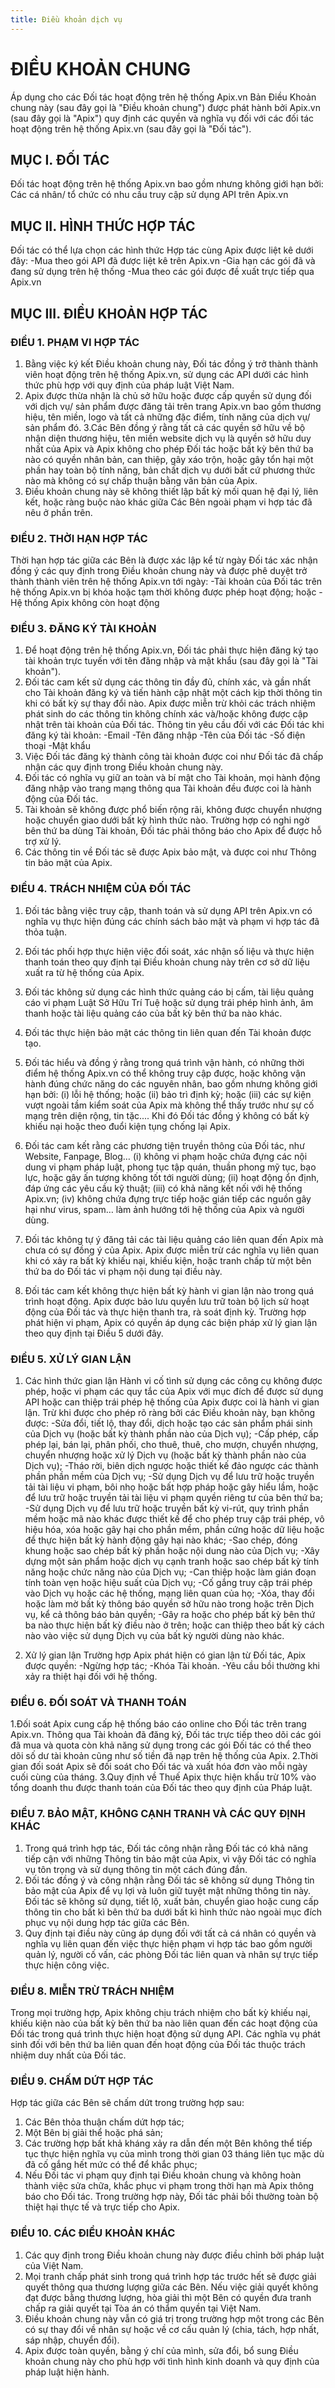 ```yaml
---
title: Điều khoản dịch vụ
---
```


# ĐIỀU KHOẢN CHUNG

Áp dụng cho các Đối tác hoạt động trên hệ thống Apix.vn
Bản Điều Khoản chung này (sau đây gọi là "Điều khoản chung") được phát hành bởi Apix.vn (sau đây gọi là "Apix") quy định các quyền và nghĩa vụ đối với các đối tác hoạt động trên hệ thống Apix.vn (sau đây gọi là "Đối tác").

## MỤC I. ĐỐI TÁC

Đối tác hoạt động trên hệ thống Apix.vn bao gồm nhưng không giới hạn bởi: Các cá nhân/ tổ chức có nhu cầu truy cập sử dụng API trên Apix.vn

## MỤC II. HÌNH THỨC HỢP TÁC

Đối tác có thể lựa chọn các hình thức Hợp tác cùng Apix được liệt kê dưới đây:
-Mua theo gói API đã được liệt kê trên Apix.vn
-Gia hạn các gói đã và đang sử dụng trên hệ thống
-Mua theo các gói được đề xuất trực tiếp qua Apix.vn

## MỤC III. ĐIỀU KHOẢN HỢP TÁC

### ĐIỀU 1. PHẠM VI HỢP TÁC

1. Bằng việc ký kết Điều khoản chung này, Đối tác đồng ý trở thành thành viên hoạt động trên hệ thống Apix.vn, sử dụng các API dưới các hình thức phù hợp với quy định của pháp luật Việt Nam.
2. Apix được thừa nhận là chủ sở hữu hoặc được cấp quyền sử dụng đối với dịch vụ/ sản phẩm được đăng tải trên trang Apix.vn bao gồm thương hiệu, tên miền, logo và tất cả những đặc điểm, tính năng của dịch vụ/ sản phẩm đó.
   3.Các Bên đồng ý rằng tất cả các quyền sở hữu về bộ nhận diện thương hiệu, tên miền website dịch vụ là quyền sở hữu duy nhất của Apix và Apix không cho phép Đối tác hoặc bất kỳ bên thứ ba nào có quyền nhân bản, can thiệp, gây xáo trộn, hoặc gây tổn hại một phần hay toàn bộ tính năng, bản chất dịch vụ dưới bất cứ phương thức nào mà không có sự chấp thuận bằng văn bản của Apix.
3. Điều khoản chung này sẽ không thiết lập bất kỳ mối quan hệ đại lý, liên kết, hoặc ràng buộc nào khác giữa Các Bên ngoài phạm vi hợp tác đã nêu ở phần trên.

### ĐIỀU 2. THỜI HẠN HỢP TÁC

Thời hạn hợp tác giữa các Bên là được xác lập kể từ ngày Đối tác xác nhận đồng ý các quy định trong Điều khoản chung này và được phê duyệt trở thành thành viên trên hệ thống Apix.vn tới ngày:
-Tài khoản của Đối tác trên hệ thống Apix.vn bị khóa hoặc tạm thời không được phép hoạt động; hoặc
-Hệ thống Apix không còn hoạt động

### ĐIỀU 3. ĐĂNG KÝ TÀI KHOẢN

1. Để hoạt động trên hệ thống Apix.vn, Đối tác phải thực hiện đăng ký tạo tài khoản trực tuyến với tên đăng nhập và mật khẩu (sau đây gọi là "Tài khoản").
2. Đối tác cam kết sử dụng các thông tin đầy đủ, chính xác, và gần nhất cho Tài khoản đăng ký và tiến hành cập nhật một cách kịp thời thông tin khi có bất kỳ sự thay đổi nào. Apix được miễn trừ khỏi các trách nhiệm phát sinh do các thông tin không chính xác và/hoặc không được cập nhật trên tài khoản của Đối tác.
   Thông tin yêu cầu đối với các Đối tác khi đăng ký tài khoản:
   -Email
   -Tên đăng nhập
   -Tên của Đối tác
   -Số điện thoại
   -Mật khẩu
3. Việc Đối tác đăng ký thành công tài khoản được coi như Đối tác đã chấp nhận các quy định trong Điều khoản chung này.
4. Đối tác có nghĩa vụ giữ an toàn và bí mật cho Tài khoản, mọi hành động đăng nhập vào trang mạng thông qua Tài khoản đều được coi là hành động của Đối tác.
5. Tài khoản sẽ không được phổ biến rộng rãi, không được chuyển nhượng hoặc chuyển giao dưới bất kỳ hình thức nào. Trường hợp có nghi ngờ bên thứ ba dùng Tài khoản, Đối tác phải thông báo cho Apix để được hỗ trợ xử lý.
6. Các thông tin về Đối tác sẽ được Apix bảo mật, và được coi như Thông tin bảo mật của Apix.

### ĐIỀU 4. TRÁCH NHIỆM CỦA ĐỐI TÁC

1. Đối tác bằng việc truy cập, thanh toán và sử dụng API trên Apix.vn có nghĩa vụ thực hiện đúng các chính sách bảo mật và phạm vi hợp tác đã thỏa tuận.
2. Đối tác phối hợp thực hiện việc đối soát, xác nhận số liệu và thực hiện thanh toán theo quy định tại Điều khoản chung này trên cơ sở dữ liệu xuất ra từ hệ thống của Apix.
3. Đối tác không sử dụng các hình thức quảng cáo bị cấm, tài liệu quảng cáo vi phạm Luật Sở Hữu Trí Tuệ hoặc sử dụng trái phép hình ảnh, âm thanh hoặc tài liệu quảng cáo của bất kỳ bên thứ ba nào khác.
4. Đối tác thực hiện bảo mật các thông tin liên quan đến Tài khoản được tạo.

5. Đối tác hiểu và đồng ý rằng trong quá trình vận hành, có những thời điểm hệ thống Apix.vn có thể không truy cập được, hoặc không vận hành đúng chức năng do các nguyên nhân, bao gồm nhưng không giới hạn bởi: (i) lỗi hệ thống; hoặc (ii) bảo trì định kỳ; hoặc (iii) các sự kiện vượt ngoài tầm kiểm soát của Apix mà không thể thấy trước như sự cố mạng trên diện rộng, tin tặc.... Khi đó Đối tác đồng ý không có bất kỳ khiếu nại hoặc theo đuổi kiện tụng chống lại Apix.
6. Đối tác cam kết rằng các phương tiện truyền thông của Đối tác, như Website, Fanpage, Blog… (i) không vi phạm hoặc chứa đựng các nội dung vi phạm pháp luật, phong tục tập quán, thuần phong mỹ tục, bạo lực, hoặc gây ấn tượng không tốt tới người dùng; (ii) hoạt động ổn định, đáp ứng các yêu cầu kỹ thuật; (iii) có khả năng kết nối với hệ thống Apix.vn; (iv) không chứa đựng trực tiếp hoặc gián tiếp các nguồn gây hại như virus, spam… làm ảnh hướng tới hệ thống của Apix và người dùng.
7. Đối tác không tự ý đăng tải các tài liệu quảng cáo liên quan đến Apix mà chưa có sự đồng ý của Apix. Apix được miễn trừ các nghĩa vụ liên quan khi có xảy ra bất kỳ khiếu nại, khiếu kiện, hoặc tranh chấp từ một bên thứ ba do Đối tác vi phạm nội dung tại điều này.
8. Đối tác cam kết không thực hiện bất kỳ hành vi gian lận nào trong quá trình hoạt động. Apix được bảo lưu quyền lưu trữ toàn bộ lịch sử hoạt động của Đối tác và thực hiện thanh tra, rà soát định kỳ. Trường hợp phát hiện vi phạm, Apix có quyền áp dụng các biện pháp xử lý gian lận theo quy định tại Điều 5 dưới đây.

### ĐIỀU 5. XỬ LÝ GIAN LẬN

1. Các hình thức gian lận
   Hành vi cố tình sử dụng các công cụ không được phép, hoặc vi phạm các quy tắc của Apix với mục đích để được sử dụng API hoặc can thiệp trái phép hệ thống của Apix được coi là hành vi gian lận.
   Trừ khi được cho phép rõ ràng bởi các Điều khoản này, bạn không được:
   -Sửa đổi, tiết lộ, thay đổi, dịch hoặc tạo các sản phẩm phái sinh của Dịch vụ (hoặc bất kỳ thành phần nào của Dịch vụ);
   -Cấp phép, cấp phép lại, bán lại, phân phối, cho thuê, thuê, cho mượn, chuyển nhượng, chuyển nhượng hoặc xử lý Dịch vụ (hoặc bất kỳ thành phần nào của Dịch vụ);
   -Tháo rời, biên dịch ngược hoặc thiết kế đảo ngược các thành phần phần mềm của Dịch vụ;
   -Sử dụng Dịch vụ để lưu trữ hoặc truyền tải tài liệu vi phạm, bôi nhọ hoặc bất hợp pháp hoặc gây hiểu lầm, hoặc để lưu trữ hoặc truyền tải tài liệu vi phạm quyền riêng tư của bên thứ ba;
   -Sử dụng Dịch vụ để lưu trữ hoặc truyền bất kỳ vi-rút, quy trình phần mềm hoặc mã nào khác được thiết kế để cho phép truy cập trái phép, vô hiệu hóa, xóa hoặc gây hại cho phần mềm, phần cứng hoặc dữ liệu hoặc để thực hiện bất kỳ hành động gây hại nào khác;
   -Sao chép, đóng khung hoặc sao chép bất kỳ phần hoặc nội dung nào của Dịch vụ;
   -Xây dựng một sản phẩm hoặc dịch vụ cạnh tranh hoặc sao chép bất kỳ tính năng hoặc chức năng nào của Dịch vụ;
   -Can thiệp hoặc làm gián đoạn tính toàn vẹn hoặc hiệu suất của Dịch vụ;
   -Cố gắng truy cập trái phép vào Dịch vụ hoặc các hệ thống, mạng liên quan của họ;
   -Xóa, thay đổi hoặc làm mờ bất kỳ thông báo quyền sở hữu nào trong hoặc trên Dịch vụ, kể cả thông báo bản quyền;
   -Gây ra hoặc cho phép bất kỳ bên thứ ba nào thực hiện bất kỳ điều nào ở trên; hoặc can thiệp theo bất kỳ cách nào vào việc sử dụng Dịch vụ của bất kỳ người dùng nào khác.

2. Xử lý gian lận
   Trường hợp Apix phát hiện có gian lận từ Đối tác, Apix được quyền:
   -Ngừng hợp tác;
   -Khóa Tài khoản.
   -Yêu cầu bồi thường khi xảy ra thiệt hại đối với hệ thống.

### ĐIỀU 6. ĐỐI SOÁT VÀ THANH TOÁN

1.Đối soát
Apix cung cấp hệ thống báo cáo online cho Đối tác trên trang Apix.vn.
Thông qua Tài khoản đã đăng ký, Đối tác trực tiếp theo dõi các gói đã mua và quota còn khả năng sử dụng trong các gói
Đối tác có thể theo dõi số dư tài khoản cũng như số tiền đã nạp trên hệ thống của Apix.
2.Thời gian đối soát
Apix sẽ đối soát cho Đối tác và xuất hóa đơn vào mỗi ngày cuối cùng của tháng.
3.Quy định về Thuế
Apix thực hiện khấu trừ 10% vào tổng doanh thu được thanh toán của Đối tác theo quy định của Pháp luật.

### ĐIỀU 7. BẢO MẬT, KHÔNG CẠNH TRANH VÀ CÁC QUY ĐỊNH KHÁC

1. Trong quá trình hợp tác, Đối tác công nhận rằng Đối tác có khả năng tiếp cận với những Thông tin bảo mật của Apix, vì vậy Đối tác có nghĩa vụ tôn trọng và sử dụng thông tin một cách đúng đắn.
2. Đối tác đồng ý và công nhận rằng Đối tác sẽ không sử dụng Thông tin bảo mật của Apix để vụ lợi và luôn giữ tuyệt mật những thông tin này. Đối tác sẽ không sử dụng, tiết lộ, xuất bản, chuyển giao hoặc cung cấp thông tin cho bất kì bên thứ ba dưới bất kì hình thức nào ngoài mục đích phục vụ nội dung hợp tác giữa các Bên.
3. Quy định tại điều này cũng áp dụng đối với tất cả cá nhân có quyền và nghĩa vụ liên quan đến việc thực hiện phạm vi hợp tác bao gồm người quản lý, người cố vấn, các phòng Đối tác liên quan và nhân sự trực tiếp thực hiện công việc.

### ĐIỀU 8. MIỄN TRỪ TRÁCH NHIỆM

Trong mọi trường hợp, Apix không chịu trách nhiệm cho bất kỳ khiếu nại, khiếu kiện nào của bất kỳ bên thứ ba nào liên quan đến các hoạt động của Đối tác trong quá trình thực hiện hoạt động sử dụng API. Các nghĩa vụ phát sinh đối với bên thứ ba liên quan đến hoạt động của Đối tác thuộc trách nhiệm duy nhất của Đối tác.

### ĐIỀU 9. CHẤM DỨT HỢP TÁC

Hợp tác giữa các Bên sẽ chấm dứt trong trường hợp sau:

1. Các Bên thỏa thuận chấm dứt hợp tác;
2. Một Bên bị giải thể hoặc phá sản;
3. Các trường hợp bất khả kháng xảy ra dẫn đến một Bên không thể tiếp tục thực hiện nghĩa vụ của mình trong thời gian 03 tháng liên tục mặc dù đã cố gắng hết mức có thể để khắc phục;
4. Nếu Đối tác vi phạm quy định tại Điều khoản chung và không hoàn thành việc sửa chữa, khắc phục vi phạm trong thời hạn mà Apix thông báo cho Đối tác. Trong trường hợp này, Đối tác phải bồi thường toàn bộ thiệt hại thực tế và trực tiếp cho Apix.

### ĐIỀU 10. CÁC ĐIỀU KHOẢN KHÁC

1. Các quy định trong Điều khoản chung này được điều chỉnh bởi pháp luật của Việt Nam.
2. Mọi tranh chấp phát sinh trong quá trình hợp tác trước hết sẽ được giải quyết thông qua thương lượng giữa các Bên. Nếu việc giải quyết không đạt được bằng thương lượng, hòa giải thì một Bên có quyền đưa tranh chấp ra giải quyết tại Tòa án có thẩm quyền tại Việt Nam.
3. Điều khoản chung này vẫn có giá trị trong trường hợp một trong các Bên có sự thay đổi về nhân sự hoặc về cơ cấu quản lý (chia, tách, hợp nhất, sáp nhập, chuyển đổi).
4. Apix được toàn quyền, bằng ý chí của mình, sửa đổi, bổ sung Điều khoản chung này cho phù hợp với tình hình kinh doanh và quy định của pháp luật hiện hành.
